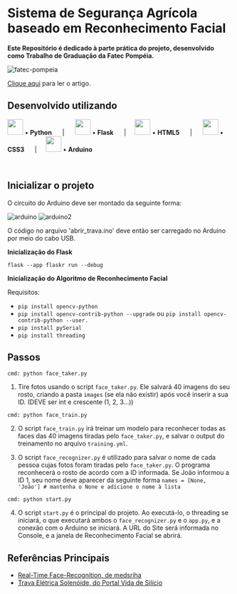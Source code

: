 # Sistema de Segurança Agrícola baseado em Reconhecimento Facial
**Este Repositório é dedicado à parte prática do projeto, desenvolvido como Trabalho de Graduação da Fatec Pompéia.**

![fatec-pompeia](https://github.com/felipeferrari22/reconhecimento-facial-arduino/assets/78982963/06d287c0-9421-4a0f-a2a1-392c82fe98d8)

[Clique aqui](https://github.com/felipeferrari22/reconhecimento-facial-arduino/blob/1b655e2a33367994326074e243712a2a17154ec9/Artigo/SISTEMA%20DE%20SEGURAN%C3%87A%20AGR%C3%8DCOLA%20BASEADO%20EM%20RECONHECIMENTO%20FACIAL.pdf) para ler o artigo.

## Desenvolvido utilizando
<img src="https://cdn.jsdelivr.net/gh/devicons/devicon/icons/python/python-original.svg" height="35px">  •  **Python** &nbsp;&nbsp;&nbsp;&nbsp; | &nbsp;&nbsp;&nbsp;&nbsp; <img src="https://cdn.jsdelivr.net/gh/devicons/devicon/icons/flask/flask-original.svg" height="35px">  •  **Flask** &nbsp;&nbsp;&nbsp;&nbsp; | &nbsp;&nbsp;&nbsp;&nbsp;<img src="https://cdn.jsdelivr.net/gh/devicons/devicon/icons/html5/html5-original.svg" height="35px">  •  **HTML5** &nbsp;&nbsp;&nbsp;&nbsp; | &nbsp;&nbsp;&nbsp;&nbsp; <img src="https://cdn.jsdelivr.net/gh/devicons/devicon/icons/css3/css3-original.svg" height="35px"> • **CSS3** &nbsp;&nbsp;&nbsp;&nbsp; | &nbsp;&nbsp;&nbsp;&nbsp;<img src="https://cdn.jsdelivr.net/gh/devicons/devicon/icons/arduino/arduino-original.svg" height="35px"> • **Arduino** &nbsp;&nbsp;&nbsp;&nbsp;

<br>

## Inicializar o projeto
O circuito do Arduino deve ser montado da seguinte forma: 

![arduino](https://github.com/felipeferrari22/reconhecimento-facial-arduino/assets/78982963/54664eee-e106-4db1-a201-1e43afc2d7ef) ![arduino2](https://github.com/felipeferrari22/reconhecimento-facial-arduino/assets/78982963/b2c1b633-80ac-40ca-bfdb-14abdb77ed9f)



O código no arquivo 'abrir_trava.ino' deve então ser carregado no Arduino por meio do cabo USB.

<strong>Inicialização do Flask</strong>

`flask --app flaskr run --debug`

<strong>Inicialização do Algoritmo de Reconhecimento Facial</strong>

Requisitos:
- `pip install opencv-python`
- `pip install opencv-contrib-python --upgrade` ou `pip install opencv-contrib-python --user.`
- `pip install pySerial`
- `pip install threading`

## Passos
`cmd: python face_taker.py`
1) Tire fotos usando o script `face_taker.py`. Ele salvará 40 imagens do seu rosto, criando a pasta `images` (se ela não existir) após você inserir a sua ID. (DEVE ser int e crescente (1, 2, 3...))

`cmd: python face_train.py`

2) O script `face_train.py` irá treinar um modelo para reconhecer todas as faces das 40 imagens tiradas pelo `face_taker.py`, e salvar o output do treinamento no arquivo `training.yml`.

3) O script `face_recognizer.py` é utilizado para salvar o nome de cada pessoa cujas fotos foram tiradas pelo `face_taker.py`. O programa reconhecerá o rosto de acordo com a ID informada. Se João informou a ID 1, seu nome deve aparecer da seguinte forma `names = [None, 'João'] # mantenha o None e adicione o nome à lista`

`cmd: python start.py`

4) O script `start.py` é o principal do projeto. Ao executá-lo, o threading se iniciará, o que executará ambos o `face_recognizer.py` e o `app.py`, e a conexão com o Arduino se iniciará. A URL do Site será informada no Console, e a janela de Reconhecimento Facial se abrirá.

## Referências Principais
- [Real-Time Face-Recognition, de medsriha](https://github.com/medsriha/real-time-face-recognition/)
- [Trava Elétrica Solenóide, do Portal Vida de Silício](https://portal.vidadesilicio.com.br/trava-eletrica-solenoide/) 
